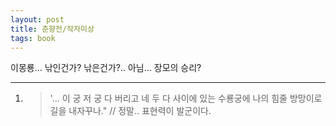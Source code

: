 ```yaml
---
layout: post
title: 춘향전/작자미상
tags: book
---
```


이몽룡... 낚인건가? 낚은건가?.. 아님... 장모의 승리?

- - -

1. > '... 이 궁 저 궁 다 버리고 네 두 다 사이에 있는 수룡궁에 나의 힘줄 방망이로 길을 내자꾸나." // 정말.. 표현력이 발군이다.
 